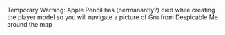 Temporary Warning: Apple Pencil has (permanantly?) died while creating the player model
so you will navigate a picture of Gru from Despicable Me around the map
